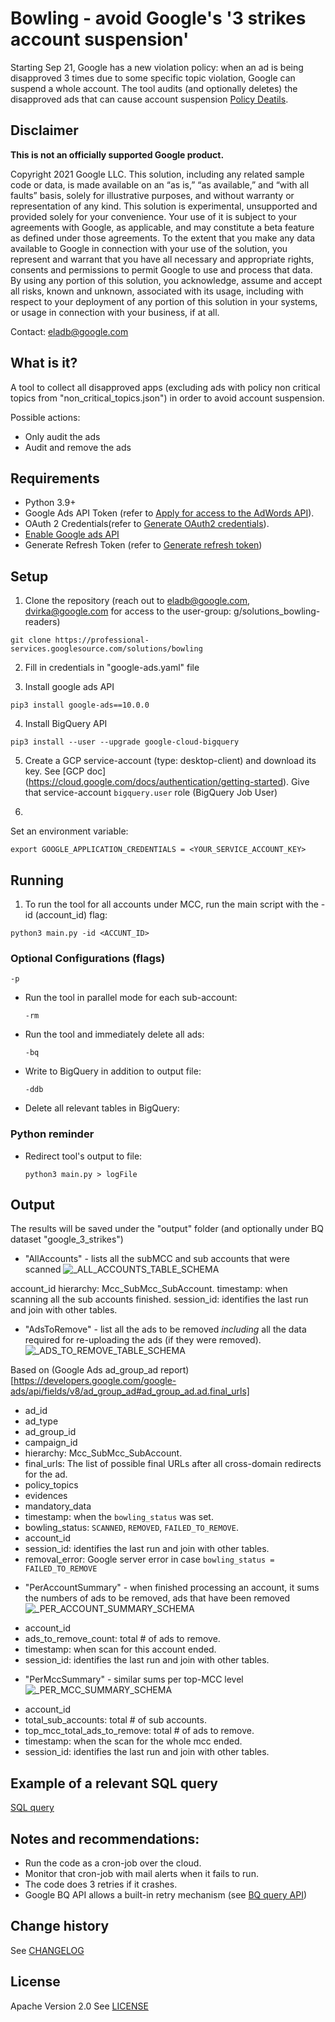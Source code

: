 # Bowling - avoid Google's '3 strikes account suspension'

Starting Sep 21, Google has a new violation policy: when an ad is being disapproved 3 times due to some specific topic violation, Google can suspend a whole account.
The tool audits (and optionally deletes) the disapproved ads that can cause account suspension [Policy Deatils](https://support.google.com/google-ads/answer/10957124?hl=en).


## Disclaimer

**This is not an officially supported Google product.**

Copyright 2021 Google LLC. This solution, including any related sample code or data, is made available on an “as is,” “as available,” and “with all faults” basis, solely for illustrative purposes, and without warranty or representation of any kind. This solution is experimental, unsupported and provided solely for your convenience. Your use of it is subject to your agreements with Google, as applicable, and may constitute a beta feature as defined under those agreements.  To the extent that you make any data available to Google in connection with your use of the solution, you represent and warrant that you have all necessary and appropriate rights, consents and permissions to permit Google to use and process that data.  By using any portion of this solution, you acknowledge, assume and accept all risks, known and unknown, associated with its usage, including with respect to your deployment of any portion of this solution in your systems, or usage in connection with your business, if at all.


Contact: eladb@google.com

## What is it?

A tool to collect all disapproved apps (excluding ads with policy non critical topics from "non_critical_topics.json") in order to avoid account suspension.

Possible actions:
- Only audit the ads
- Audit and remove the ads


## Requirements

- Python 3.9+
- Google Ads API Token (refer to
  [Apply for access to the AdWords API](https://developers.google.com/adwords/api/docs/guides/signup)).
- OAuth 2 Credentials(refer to
  [Generate OAuth2 credentials](https://developers.google.com/adwords/api/docs/guides/authentication#generate_oauth2_credentials)).
- [Enable Google ads API](https://developers.google.com/google-ads/api/docs/first-call/oauth-cloud-project#enable_the_in_your_project)
- Generate Refresh Token (refer to
  [Generate refresh token](https://developers.google.com/google-ads/api/docs/client-libs/python/oauth-desktop#step_3_-_generating_a_refresh_token))

## Setup

1. Clone the repository (reach out to eladb@google.com, dvirka@google.com for access to the user-group: g/solutions_bowling-readers)

```shell
git clone https://professional-services.googlesource.com/solutions/bowling
```

2. Fill in credentials in "google-ads.yaml" file

3. Install google ads API

```shell
pip3 install google-ads==10.0.0
```

4. Install BigQuery API

```shell
pip3 install --user --upgrade google-cloud-bigquery
```

5. Create a GCP service-account (type: desktop-client) and download its key. See [GCP doc] (https://cloud.google.com/docs/authentication/getting-started).
Give that service-account `bigquery.user` role (BigQuery Job User)

6. 
Set an environment variable:

```shell
export GOOGLE_APPLICATION_CREDENTIALS = <YOUR_SERVICE_ACCOUNT_KEY>

```

## Running

1. To run the tool for all accounts under MCC, run the main script with the -id (account_id) flag:

```shell
python3 main.py -id <ACCUNT_ID>
```

### Optional Configurations (flags)

  ```shell
  -p
  ```
- Run the tool in parallel mode for each sub-account:

  ```shell
  -rm
  ```
- Run the tool and immediately delete all ads:

  ```shell
  -bq
  ```
- Write to BigQuery in addition to output file:

  ```shell
  -ddb
  ```
- Delete all relevant tables in BigQuery:

### Python reminder
- Redirect tool's output to file:
  ```shell
  python3 main.py > logFile
  ```

## Output


The results will be saved under the "output" folder (and optionally under BQ dataset "google_3_strikes")


 * "AllAccounts" - lists all the subMCC and sub accounts that were scanned
![_ALL_ACCOUNTS_TABLE_SCHEMA](/images/_ALL_ACCOUNTS_TABLE_SCHEMA.jpg)

account_id
hierarchy: Mcc_SubMcc_SubAccount.
timestamp: when scanning all the sub accounts finished.
session_id: identifies the last run and join with other tables.



 * "AdsToRemove" - list all the ads to be removed *including* all the data required for re-uploading the ads (if they were removed).
![_ADS_TO_REMOVE_TABLE_SCHEMA](/images/_ADS_TO_REMOVE_TABLE_SCHEMA.jpg)

 Based on (Google Ads ad_group_ad report)[https://developers.google.com/google-ads/api/fields/v8/ad_group_ad#ad_group_ad.ad.final_urls]
- ad_id
- ad_type
- ad_group_id
- campaign_id
- hierarchy: Mcc_SubMcc_SubAccount.
- final_urls: The list of possible final URLs after all cross-domain redirects for the ad.
- policy_topics
- evidences
- mandatory_data
- timestamp: when the `bowling_status` was set.
- bowling_status: `SCANNED`, `REMOVED`, `FAILED_TO_REMOVE`.
- account_id
- session_id: identifies the last run and join with other tables.
- removal_error: Google server error in case `bowling_status = FAILED_TO_REMOVE`



 * "PerAccountSummary" - when finished processing an account, it sums the numbers of ads to be removed, ads that have been removed
![_PER_ACCOUNT_SUMMARY_SCHEMA](/images/_PER_ACCOUNT_SUMMARY_SCHEMA.jpg)
- account_id
- ads_to_remove_count: total # of ads to remove.
- timestamp: when scan for this account ended.
- session_id: identifies the last run and join with other tables.


 * "PerMccSummary" - similar sums per top-MCC level
![_PER_MCC_SUMMARY_SCHEMA](/images/_PER_MCC_SUMMARY_SCHEMA.jpg)
- account_id
- total_sub_accounts: total # of sub accounts.
- top_mcc_total_ads_to_remove: total # of ads to remove.
- timestamp: when the scan for the whole mcc ended.
- session_id: identifies the last run and join with other tables.


 ## Example of a relevant SQL query
[SQL query](src/sql/Report.sql)

 ## Notes and recommendations:
 * Run the code as a cron-job over the cloud.
 * Monitor that cron-job with mail alerts when it fails to run.
 * The code does 3 retries if it crashes.
 * Google BQ API allows a built-in retry mechanism (see [BQ query API](https://googleapis.dev/python/bigquery/latest/generated/google.cloud.bigquery.client.Client.html#google.cloud.bigquery.client.Client.query))


 ## Change history
See [CHANGELOG](CHANGELOG.md)
 
 
 ## License
Apache Version 2.0
See [LICENSE](LICENSE)

